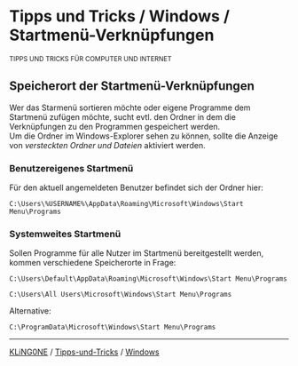 # Tipps und Tricks / Windows / Startmenü-Verknüpfungen
<small>TIPPS UND TRICKS FÜR COMPUTER UND INTERNET</small>

## Speicherort der Startmenü-Verknüpfungen

Wer das Starmenü sortieren möchte oder eigene Programme dem Startmenü zufügen möchte, sucht evtl. den Ordner in dem die Verknüpfungen zu den Programmen gespeichert werden.  
Um die Ordner im Windows-Explorer sehen zu können, sollte die Anzeige von *versteckten Ordner und Dateien* aktiviert werden.

### Benutzereigenes Startmenü

Für den aktuell angemeldeten Benutzer befindet sich der Ordner hier:

```
C:\Users\%USERNAME%\AppData\Roaming\Microsoft\Windows\Start Menu\Programs
```

### Systemweites Startmenü

Sollen Programme für alle Nutzer im Startmenü bereitgestellt werden, kommen verschiedene Speicherorte in Frage:

```
C:\Users\Default\AppData\Roaming\Microsoft\Windows\Start Menu\Programs
```

```
C:\Users\All Users\Microsoft\Windows\Start Menu\Programs
```

Alternative:
```
C:\ProgramData\Microsoft\Windows\Start Menu\Programs
```

---

[KLiNG0NE](https://github.com/KLiNG0NE/) / [Tipps-und-Tricks](https://github.com/KLiNG0NE/Tipps-und-Tricks) / [Windows](../README.md)
